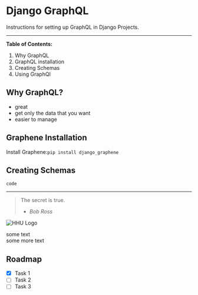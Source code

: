 # Django GraphQL

Instructions for setting up GraphQL in Django Projects.

---

**Table of Contents:**

1. Why GraphQL
2. GraphQL installation
3. Creating Schemas
4. Using GraphQl

## Why GraphQL?

- great
- get only the data that you want
- easier to manage 

## Graphene Installation

Install Graphene:`pip install django_graphene`

## Creating Schemas

```code ```

---

> The secret is true. 
> - <cite>Bob Ross <cite>
>
 
 ![HHU Logo](./HHU_Logo_Wort-Bild-Marke_horizontal_CMYK.jpeg)

 some text <br> some more text

 ## Roadmap

 - [X] Task 1
 - [ ] Task 2
 - [ ] Task 3 